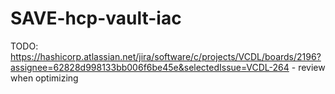 # SAVE-hcp-vault-iac

TODO:
https://hashicorp.atlassian.net/jira/software/c/projects/VCDL/boards/2196?assignee=62828d998133bb006f6be45e&selectedIssue=VCDL-264 - review when optimizing

